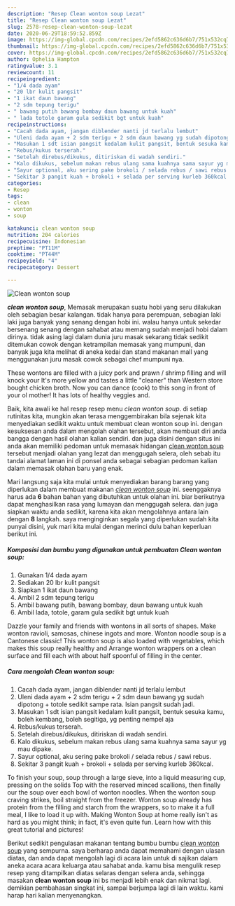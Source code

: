```yaml
---
description: "Resep Clean wonton soup Lezat"
title: "Resep Clean wonton soup Lezat"
slug: 2578-resep-clean-wonton-soup-lezat
date: 2020-06-29T18:59:52.859Z
image: https://img-global.cpcdn.com/recipes/2efd5862c636d6b7/751x532cq70/clean-wonton-soup-foto-resep-utama.jpg
thumbnail: https://img-global.cpcdn.com/recipes/2efd5862c636d6b7/751x532cq70/clean-wonton-soup-foto-resep-utama.jpg
cover: https://img-global.cpcdn.com/recipes/2efd5862c636d6b7/751x532cq70/clean-wonton-soup-foto-resep-utama.jpg
author: Ophelia Hampton
ratingvalue: 3.1
reviewcount: 11
recipeingredient:
- "1/4 dada ayam"
- "20 lbr kulit pangsit"
- "1 ikat daun bawang"
- "2 sdm tepung terigu"
- " bawang putih bawang bombay daun bawang untuk kuah"
- " lada totole garam gula sedikit bgt untuk kuah"
recipeinstructions:
- "Cacah dada ayam, jangan diblender nanti jd terlalu lembut"
- "Uleni dada ayam + 2 sdm terigu + 2 sdm daun bawang yg sudah dipotong + totole sedikit sampe rata. Isian pangsit sudah jadi."
- "Masukan 1 sdt isian pangsit kedalam kulit pangsit, bentuk sesuka kamu, boleh kembang, boleh segitiga, yg penting nempel aja"
- "Rebus/kukus terserah."
- "Setelah direbus/dikukus, ditiriskan di wadah sendiri."
- "Kalo dikukus, sebelum makan rebus ulang sama kuahnya sama sayur yg mau dipake."
- "Sayur optional, aku sering pake brokoli / selada rebus / sawi rebus."
- "Sekitar 3 pangit kuah + brokoli + selada per serving kurleb 360kcal."
categories:
- Resep
tags:
- clean
- wonton
- soup

katakunci: clean wonton soup 
nutrition: 204 calories
recipecuisine: Indonesian
preptime: "PT11M"
cooktime: "PT44M"
recipeyield: "4"
recipecategory: Dessert

---
```



![Clean wonton soup](https://img-global.cpcdn.com/recipes/2efd5862c636d6b7/751x532cq70/clean-wonton-soup-foto-resep-utama.jpg)

<b><i>clean wonton soup</i></b>, Memasak merupakan suatu hobi yang seru dilakukan oleh sebagian besar kalangan. tidak hanya para perempuan, sebagian laki laki juga banyak yang senang dengan hobi ini. walau hanya untuk sekedar bersenang senang dengan sahabat atau memang sudah menjadi hobi dalam dirinya. tidak asing lagi dalam dunia juru masak sekarang tidak sedikit ditemukan cowok dengan ketrampilan memasak yang mumpuni, dan banyak juga kita melihat di aneka kedai dan stand makanan mall yang menggunakan juru masak cowok sebagai chef mumpuni nya.

These wontons are filled with a juicy pork and prawn / shrimp filling and will knock your It&#39;s more yellow and tastes a little &#34;cleaner&#34; than Western store bought chicken broth. Now you can dance (cook) to this song in front of your ol mother! It has lots of healthy veggies and.

Baik, kita awali ke hal resep resep menu <i>clean wonton soup</i>. di setiap rutinitas kita, mungkin akan terasa menggembirakan bila sejenak kita menyediakan sedikit waktu untuk membuat clean wonton soup ini. dengan kesuksesan anda dalam mengolah olahan tersebut, akan membuat diri anda bangga dengan hasil olahan kalian sendiri. dan juga disini dengan situs ini anda akan memiliki pedoman untuk memasak hidangan <u>clean wonton soup</u> tersebut menjadi olahan yang lezat dan menggugah selera, oleh sebab itu tandai alamat laman ini di ponsel anda sebagai sebagian pedoman kalian dalam memasak olahan baru yang enak.


Mari langsung saja kita mulai untuk menyediakan barang barang yang diperlukan dalam membuat makanan <u><i>clean wonton soup</i></u> ini. seenggaknya harus ada <b>6</b> bahan bahan yang dibutuhkan untuk olahan ini. biar berikutnya dapat menghasilkan rasa yang lumayan dan menggugah selera. dan juga siapkan waktu anda sedikit, karena kita akan mengolahnya antara lain dengan <b>8</b> langkah. saya menginginkan segala yang diperlukan sudah kita punyai disini, yuk mari kita mulai dengan merinci dulu bahan keperluan berikut ini.

<!--inarticleads1-->

##### Komposisi dan bumbu yang digunakan untuk pembuatan Clean wonton soup:

1. Gunakan 1/4 dada ayam
1. Sediakan 20 lbr kulit pangsit
1. Siapkan 1 ikat daun bawang
1. Ambil 2 sdm tepung terigu
1. Ambil  bawang putih, bawang bombay, daun bawang untuk kuah
1. Ambil  lada, totole, garam gula sedikit bgt untuk kuah


Dazzle your family and friends with wontons in all sorts of shapes. Make wonton ravioli, samosas, chinese ingots and more. Wonton noodle soup is a Cantonese classic! This wonton soup is also loaded with vegetables, which makes this soup really healthy and Arrange wonton wrappers on a clean surface and fill each with about half spoonful of filling in the center. 

<!--inarticleads2-->

##### Cara mengolah Clean wonton soup:

1. Cacah dada ayam, jangan diblender nanti jd terlalu lembut
1. Uleni dada ayam + 2 sdm terigu + 2 sdm daun bawang yg sudah dipotong + totole sedikit sampe rata. Isian pangsit sudah jadi.
1. Masukan 1 sdt isian pangsit kedalam kulit pangsit, bentuk sesuka kamu, boleh kembang, boleh segitiga, yg penting nempel aja
1. Rebus/kukus terserah.
1. Setelah direbus/dikukus, ditiriskan di wadah sendiri.
1. Kalo dikukus, sebelum makan rebus ulang sama kuahnya sama sayur yg mau dipake.
1. Sayur optional, aku sering pake brokoli / selada rebus / sawi rebus.
1. Sekitar 3 pangit kuah + brokoli + selada per serving kurleb 360kcal.


To finish your soup, soup through a large sieve, into a liquid measuring cup, pressing on the solids Top with the reserved minced scallions, then finally our the soup over each bowl of wonton noodles. When the wonton soup craving strikes, boil straight from the freezer. Wonton soup already has protein from the filling and starch from the wrappers, so to make it a full meal, I like to load it up with. Making Wonton Soup at home really isn&#39;t as hard as you might think; in fact, it&#39;s even quite fun. Learn how with this great tutorial and pictures! 

Berikut sedikit pengulasan makanan tentang bumbu bumbu <u>clean wonton soup</u> yang sempurna. saya berharap anda dapat memahami dengan ulasan diatas, dan anda dapat mengolah lagi di acara lain untuk di sajikan dalam aneka acara acara keluarga atau sahabat anda. kamu bisa mengulik resep resep yang ditampilkan diatas selaras dengan selera anda, sehingga masakan <b>clean wonton soup</b> ini bs menjadi lebih enak dan nikmat lagi. demikian pembahasan singkat ini, sampai berjumpa lagi di lain waktu. kami harap hari kalian menyenangkan.

